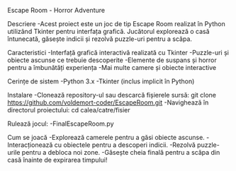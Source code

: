 Escape Room - Horror Adventure

Descriere
    -Acest proiect este un joc de tip Escape Room realizat în Python utilizând Tkinter pentru interfața grafică. Jucătorul explorează o casă întunecată, găsește indicii și rezolvă puzzle-uri pentru a scăpa.

Caracteristici
    -Interfață grafică interactivă realizată cu Tkinter
    -Puzzle-uri și obiecte ascunse ce trebuie descoperite
    -Elemente de suspans și horror pentru a îmbunătăți experiența
    -Mai multe camere și obiecte interactive

Cerințe de sistem
    -Python 3.x
    -Tkinter (inclus implicit în Python)

Instalare
    -Clonează repository-ul sau descarcă fișierele sursă:
        git clone https://github.com/voldemort-coder/EscapeRoom.git
    -Navighează în directorul proiectului:
        cd calea/catre/fisier

Rulează jocul:
    -FinalEscapeRoom.py

Cum se joacă
    -Explorează camerele pentru a găsi obiecte ascunse.
    -Interacționează cu obiectele pentru a descoperi indicii.
    -Rezolvă puzzle-urile pentru a debloca noi zone.
    -Găsește cheia finală pentru a scăpa din casă înainte de expirarea timpului!